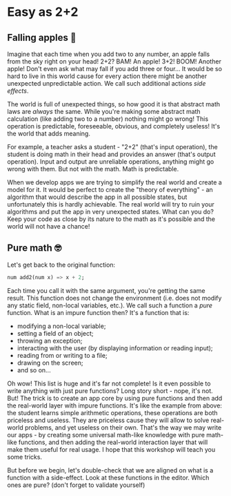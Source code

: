 # Easy as 2+2 

## Falling apples 🍏

Imagine that each time when you add two to any number, an apple falls from the sky right on your head! 2+2? BAM! An apple! 3+2! BOOM! Another apple! Don't even ask what may fall if you add three or four... It would be so hard to live in this world cause for every action there might be another unexpected unpredictable action. We call such additional actions _side effects_.

The world is full of unexpected things, so how good it is that abstract math laws are _always_ the same. While you're making some abstract math calculation (like adding two to a number) nothing might go wrong! This operation is predictable, foreseeable, obvious, and completely useless! It's the world that adds meaning. 

For example, a teacher asks a student - "2+2" (that's input operation), the student is doing math in their head and provides an answer (that's output operation). Input and output are unreliable operations, anything might go wrong with them. But not with the math. Math is predictable. 

When we develop apps we are trying to simplify the real world and create a model for it. It would be perfect to create the "theory of everything" - an algorithm that would describe the app in all possible states, but unfortunately this is hardly achievable. The real world will try to ruin your algorithms and put the app in very unexpected states. What can you do? Keep your code as close by its nature to the math as it's possible and the world will not have a chance!

## Pure math 🤓

Let's get back to the original function:
```dart
num add2(num x) => x + 2;
```

Each time you call it with the same argument, you're getting the same result. This function does not change the environment (i.e. does not modify any static field, non-local variables, etc.). We call such a function a _pure_ function. What is an impure function then? It's a function that is:
* modifying a non-local variable;
* setting a field of an object;
* throwing an exception;
* interacting with the user (by displaying information or reading input);
* reading from or writing to a file;
* drawing on the screen;
* and so on...

Oh wow! This list is huge and it's far not complete! Is it even possible to write anything with just pure functions? Long story short - nope, it's not. But! The trick is to create an app core by using pure functions and then add the real-world layer with impure functions. It's like the example from above: the student learns simple arithmetic operations, these operations are both priceless and useless. They are priceless cause they will allow to solve real-world problems, and yet useless on their own. That's the way we may write our apps - by creating some universal math-like knowledge with pure math-like functions, and then adding the real-world interaction layer that will make them useful for real usage. I hope that this workshop will teach you some tricks.

But before we begin, let's double-check that we are aligned on what is a function with a side-effect. Look at these functions in the editor. Which ones are pure? (don't forget to validate yourself)
